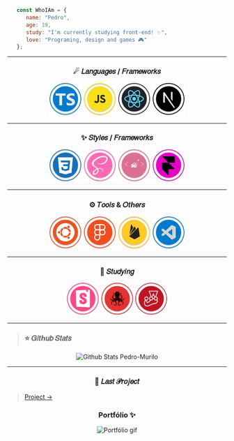```jsx
   const WhoIAm = {
      name: "Pedro",
      age: 19,
      study: "I'm currently studying front-end! ✨",
      love: "Programing, design and games 🎮"
   };
```

---
<h3 align="center">☄ 𝐿𝑎𝑛𝑔𝑢𝑎𝑔𝑒𝑠 / 𝐹𝑟𝑎𝑚𝑒𝑤𝑜𝑟𝑘𝑠</h3>

<p align="center">

  <img width="75px"  alt="Typescript" src="https://github.com/Pedro-Murilo/Pedro-Murilo/blob/main/.github/typescript-icon.svg" />

  <img width="75px" alt="JavaScript" src="https://github.com/Pedro-Murilo/Pedro-Murilo/blob/main/.github/js-icon.svg"/>

  <img width="75px" alt="React JS" src="https://github.com/Pedro-Murilo/Pedro-Murilo/blob/main/.github/react-icon.svg" />

  <img width="75px" alt="Next JS" src="https://github.com/Pedro-Murilo/Pedro-Murilo/blob/main/.github/nextjs-icon.svg"/>

</p>

---
<h3 align="center">✨ 𝑆𝑡𝑦𝑙𝑒𝑠 / 𝐹𝑟𝑎𝑚𝑒𝑤𝑜𝑟𝑘𝑠</h3>

<p align="center">

  <img width="75px" alt="CSS3" src="https://github.com/Pedro-Murilo/Pedro-Murilo/blob/main/.github/css-icon.svg" />

  <img width="75px" alt="SASS" src="https://github.com/Pedro-Murilo/Pedro-Murilo/blob/main/.github/sass-icon.svg"/>

  <img width="75px" alt="Styled Components" src="https://github.com/Pedro-Murilo/Pedro-Murilo/blob/main/.github/styled-components-icon.svg" />

  <img width="75px" alt="Framer Motion" src="https://github.com/Pedro-Murilo/Pedro-Murilo/blob/main/.github/framer-motion-icon.svg"/>

</p>


---
<h3 align="center">⚙ 𝑇𝑜𝑜𝑙𝑠 & 𝑂𝑡ℎ𝑒𝑟𝑠</h3>

<p align="center">

  <img width="75px" alt="Ubuntu" src="https://github.com/Pedro-Murilo/Pedro-Murilo/blob/main/.github/ubuntu-icon.svg" />

  <img width="75px"  alt="Figma" src="https://github.com/Pedro-Murilo/Pedro-Murilo/blob/main/.github/figma-icon.svg"/>

  <img width="75px" alt="Firebase" src="https://github.com/Pedro-Murilo/Pedro-Murilo/blob/main/.github/firebase-icon.svg"/>

  <img width="75px" alt="Visual Studio Code" src="https://github.com/Pedro-Murilo/Pedro-Murilo/blob/main/.github/vscode-icon.svg"/>

</p>

---
<h3 align="center">📒 𝑆𝑡𝑢𝑑𝑦𝑖𝑛𝑔</h3>

<p align="center">

  <img width="75px" alt="Storybook" src="https://github.com/Pedro-Murilo/Pedro-Murilo/blob/main/.github/storybook-icon.svg"/>

  <img width="75px"  alt="Testing Library" src="https://github.com/Pedro-Murilo/Pedro-Murilo/blob/main/.github/testing-library-icon.svg" />

  <img width="75px"  alt="Jest" src="https://github.com/Pedro-Murilo/Pedro-Murilo/blob/main/.github/jest-icon.svg" />

</p>

---
>### ⭐ 𝐺𝑖𝑡ℎ𝑢𝑏 𝑆𝑡𝑎𝑡𝑠

<p align="center">
<img align="center" src="https://github-readme-stats.vercel.app/api?username=Pedro-Murilo&count_private=true&bg_color=f0dec7&text_color=000&title_color=e80000&hide_border=true&line_height=24&show_icons=true&icon_color=FF0000&custom_title=Stats&hide=issues&card_height=300" alt="Github Stats Pedro-Murilo" />
</p>

---
<h3 align="center">🌟 𝐿𝑎𝑠𝑡 𝒫𝑟𝑜𝑗𝑒𝑐𝑡</h3>

> [Project →](https://pedro-murilo.vercel.app/)

<h3 align="center">Portfólio ✨</h3>

<p align="center">
  <img src="https://github.com/Pedro-Murilo/Pedro-Murilo/blob/main/.github/portfolio.gif" alt="Portfólio gif"/>
</p>


 

